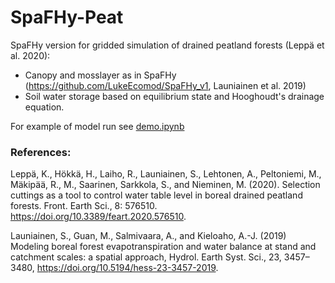 # SpaFHy-Peat
SpaFHy version for gridded simulation of drained peatland forests (Leppä et al. 2020):

 - Canopy and mosslayer as in SpaFHy (https://github.com/LukeEcomod/SpaFHy_v1, Launiainen et al. 2019)
 - Soil water storage based on equilibrium state and Hooghoudt's drainage equation.

For example of model run see [demo.ipynb](demo.ipynb)

### References:
Leppä, K., Hökkä, H., Laiho, R., Launiainen, S., Lehtonen, A., Peltoniemi, M., Mäkipää, R., M., Saarinen, Sarkkola, S., and Nieminen, M. (2020). Selection cuttings as a tool to control water table level in boreal drained peatland forests. Front. Earth Sci., 8: 576510. https://doi.org/10.3389/feart.2020.576510. 

Launiainen, S., Guan, M., Salmivaara, A., and Kieloaho, A.-J. (2019) Modeling boreal forest evapotranspiration and water balance at stand and catchment scales: a spatial approach, Hydrol. Earth Syst. Sci., 23, 3457–3480, https://doi.org/10.5194/hess-23-3457-2019.
